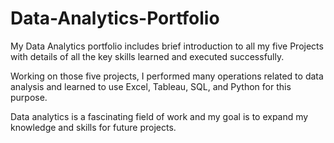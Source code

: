 # Data-Analytics-Portfolio
My Data Analytics portfolio includes brief introduction to all my five Projects with details of all the key skills learned and executed successfully.

Working on those five projects, I performed many operations related to data analysis and learned to use Excel, Tableau, SQL, and Python for this purpose.

Data analytics is a fascinating field of work and my goal is to expand my knowledge and skills for future
projects.
